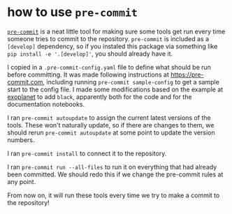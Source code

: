 # how to use `pre-commit`

[`pre-commit`](https://pre-commit.com) is a neat little tool for making sure some tools get run every time someone tries to commit to the repository. `pre-commit` is included as a `[develop]` dependency, so if you instaled this package via something like `pip install -e '.[develop]'`, you should already have it. 

I copied in a `.pre-commit-config.yaml` file to define what should be run before committing. It was made following instructions at https://pre-commit.com, including running `pre-commit sample-config` to get a sample start to the config file. I made some modifications based on the example at [exoplanet](https://github.com/exoplanet-dev/exoplanet/blob/main/.pre-commit-config.yaml) to add `black`, apparently both for the code and for the documentation notebooks.

I ran `pre-commit autoupdate` to assign the current latest versions of the tools. These won't naturally update, so if there are changes to them, we should rerun `pre-commit autoupdate` at some point to update the version numbers.

I ran `pre-commit install` to connect it to the repository. 

I ran `pre-commit run --all-files` to run it on everything that had already been committed. We should redo this if we change the pre-commit rules at any point. 

From now on, it will run these tools every time we try to make a commit to the repository!